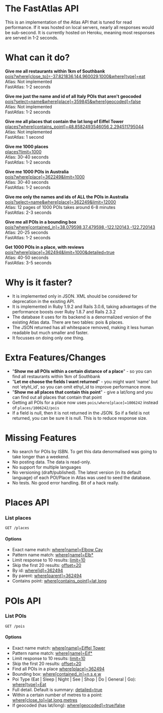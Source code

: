 The FastAtlas API
==================

This is an implementation of the Atlas API that is tuned for read performance. If it was hosted on local servers, nearly all responses would be sub-second.  It is currently hosted on Heroku, meaning most responses are served in 1-2 seconds.

What can it do?
==================================

**Give me all restaurants within 1km of Southbank**  
[pois?where[close_to]=-37.821836,144.960029,1000&where[type]=eat](/pois?where[close_to]=-37.821836,144.960029,1000&where[type]=eat)  
Atlas: Not implemented  
FastAtlas: 1-2 seconds

**Give me just the name and id of all Italy POIs that aren't geocoded**  
[pois?select=name&where[place]=359845&where[geocoded]=false](/pois?select=name&where[place]=359845&where[geocoded]=false)  
Atlas: Not implemented  
FastAtlas: 1-2 seconds

**Give me all places that contain the lat long of Eiffel Tower**  
[places?where[contains_point]=48.8582493546056,2.294511795044](/places?where[contains_point]=48.8582493546056,2.2945117950440)  
Atlas: Not implemented  
FastAtlas: 1 second

**Give me 1000 places**  
[places?limit=1000](/places?limit=1000)  
Atlas: 30-40 seconds  
FastAtlas: 1-2 seconds
  
**Give me 1000 POIs in Australia**  
[pois?where[place]=362249&limit=1000](/pois?where[place]=362249&limit=1000)  
Atlas: 30-40 seconds  
FastAtlas: 1-2 seconds

**Give me only the names and ids of ALL the POIs in Australia**  
[pois?select=name&where[place]=362249&limit=12000](/pois?select=name&where[place]=362249&limit=12000)  
Atlas: 12 pages of 1000 POIs takes around 6-8 minutes  
FastAtlas: 2-3 seconds
   
**Give me all POIs in a bounding box**  
[pois?where[contained_in]=38.079598,37.479598,-122.120143,-122.720143](/pois?where[contained_in]=38.079598,37.479598,-122.120143,-122.720143)  
Atlas: 20-25 seconds  
FastAtlas: 1-2 seconds

**Get 1000 POIs in a place, with reviews**  
[pois?where[place]=362494&limit=1000&detailed=true](/pois?where[place]=362494&limit=1000&detailed=true)  
Atlas: 40-50 seconds  
FastAtlas: 3-5 seconds

Why is it faster?
===============
* It is implemented only in JSON. XML should be considered for deprecation in the existing API.
* It is implemented in Ruby 1.9.2 and Rails 3.0.6, taking advantages of the performance boosts over Ruby 1.8.7 and Rails 2.3.2
* The database it uses for its backend is a denormalized version of the existing Atlas data.  There are two tables: pois & places.
* The JSON returned has all whitespace removed, making it less human readable but much smaller and faster.
* It focusses on doing only one thing.

Extra Features/Changes
======================
* "**Show me all POIs within a certain distance of a place**" - so you can find all restaurants within 1km of Southbank
* "**Let me choose the fields I want returned**" - you might want 'name' but not 'etyhl_id', so you can omit ethyl_id to improve performance more.
* "**Show me all places that contain this point**" - give a lat/long and you can find out all places that contain that point
* Getting all POIs for a place now uses `pois/where[place]=1006242` instead of `places/1006242/pois`
* If a field is null, then it is not returned in the JSON.  So if a field is not returned, you can be sure it is null.  This is to reduce response size.

Missing Features
================
* No search for POIs by ISBN. To get this data denormalised was going to take longer than a weekend.
* No posting data.  The data is read-only.
* No support for multiple languages
* No versioning (draft/published).  The latest version (in its default language) of each POI/Place in Atlas was used to seed the database.
* No tests. No good error handling.  Bit of a hack really.

Places API
==========

### List places

    GET /places

#### Options

* Exact name match: [where\[name\]=Elbow Cay](/places?where[name]=Elbow%20Cay)
* Pattern name match: [where\[name\]=Elb\*](/places?where[name]=Elb*)
* Limit response to 10 results: [limit=10](/places?limit=10)
* Skip the first 20 results: [offset=20](/places?offset=20)
* By id: [where\[id\]=362494](/places?where[id]=362494)
* By parent: [where\[parent\]=362494](/places?where[parent]=362494)
* Contains point: [where\[contains\_point\]=lat,long](/places?where[contains_point]=48.8582493546056,2.294511795044)

POIs API
========

### List POIs
    
    GET /pois
    
#### Options

* Exact name match: [where\[name\]=Eiffel Tower](/pois?where[name]=Eiffel%20Tower)
* Pattern name match: [where\[name\]=Eif\*](/pois?where[name]=Eif*)
* Limit response to 10 results: [limit=10](/pois?limit=10)
* Skip the first 20 results: [offset=20](/pois?offset=20)
* Find all POIs in a place [where\[place\]=362494](/pois?where[place]=362494)
* Bounding box: [where\[contained\_in\]=n,s,e,w](/pois?where[bounding_box]=50,40,20,-20)
* Poi Type (Eat | Sleep | Night | See | Shop | Do | General | Go): [where\[type\]=Eat](/pois?where[type]=Eat)
* Full detail. Default is summary: [detailed=true](/pois?limit=10&detailed=true)
* Within a certain number of metres to a point: [where\[close\_to\]=lat,long,metres](/pois?where[close_to]=-37.821836,144.960029,1000)
* If geocoded (has lat/long): [where\[geocoded\]=true/false](pois?where[geocoded]=false)
